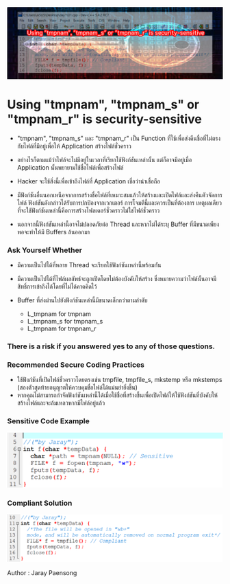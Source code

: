 <img src="10.PNG" >

# Using "tmpnam", "tmpnam_s" or "tmpnam_r" is security-sensitive

* "tmpnam", "tmpnam_s" และ "tmpnam_r" เป็น Function ที่ใช้เพื่อส่งคืนชื่อที่ไม่ตรงกับไฟล์ที่มีอยู่เพื่อให้ Application สร้างไฟล์ชั่วคราว 
* อย่างไรก็ตามแม้ว่าไฟล์จะไม่มีอยู่ในเวลาที่เรียกใช้ฟังก์ชันเหล่านั้น แต่ก็อาจมีอยู่เมื่อ Application นั้นพยายามใช้ชื่อไฟล์เพื่อสร้างไฟล์ 
* Hacker จะใช้สิ่งนี้เพื่อเข้าถึงไฟล์ที่ Application เชื่อว่าน่าเชื่อถือ

* มีฟังก์ชันอื่นนอกเหนือจากการสร้างชื่อไฟล์ที่เหมาะสมแล้วให้สร้างและเปิดไฟล์และส่งคืนตัวจัดการไฟล์ ฟังก์ชันดังกล่าวได้รับการปกป้องจากเวกเตอร์
การโจมตีนี้และควรเป็นที่ต้องการ เหตุผลเดียวที่จะใช้ฟังก์ชันเหล่านี้คือการสร้างโฟลเดอร์ชั่วคราวไม่ใช่ไฟล์ชั่วคราว

* นอกจากนี้ฟังก์ชันเหล่านี้อาจไม่ปลอดภัยต่อ Thread และหากไม่ได้ระบุ Buffer ที่มีขนาดเพียงพอจะทำให้มี Buffers ล้นออกมา

### Ask Yourself Whether

* มีความเป็นไปได้ที่หลาย Thread จะเรียกใช้ฟังก์ชันเหล่านี้พร้อมกัน
* มีความเป็นไปได้ที่ไฟล์ผลลัพธ์จะถูกเปิดโดยไม่ต้องบังคับให้สร้าง ซึ่งหมายความว่าไฟล์นั้นอาจมีสิทธิ์การเข้าถึงได้โดยที่ไม่ได้คาดคิดไว้
* Buffer ที่ส่งผ่านไปยังฟังก์ชันเหล่านี้มีขนาดเล็กกว่าตามลำดับ

  * L_tmpnam for tmpnam
  * L_tmpnam_s for tmpnam_s
  * L_tmpnam for tmpnam_r
  
 ### There is a risk if you answered yes to any of those questions.
 
 ### Recommended Secure Coding Practices
 
* ใช้ฟังก์ชันที่เปิดไฟล์ชั่วคราวโดยตรงเช่น tmpfile, tmpfile_s, mkstemp หรือ mkstemps (สองตัวสุดท้ายอนุญาตให้ควบคุมชื่อไฟล์ได้แม่นยำยิ่งขึ้น)
* หากคุณไม่สามารถกำจัดฟังก์ชันเหล่านี้ได้เมื่อใช้ชื่อที่สร้างขึ้นเพื่อเปิดไฟล์ให้ใช้ฟังก์ชันที่บังคับให้สร้างไฟล์และจะล้มเหลวหากมีไฟล์อยู่แล้ว

### Sensitive Code Example

<img src="11.PNG" >

### Compliant Solution

<img src="12.PNG" >

Author : Jaray Paensong
